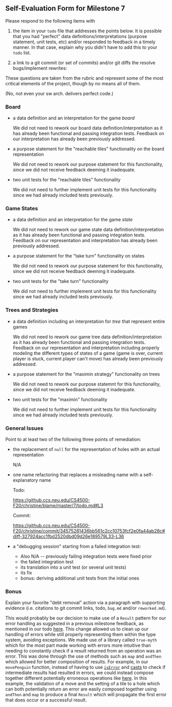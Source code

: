 ## Self-Evaluation Form for Milestone 7

Please respond to the following items with

1. the item in your `todo` file that addresses the points below.
   It is possible that you had "perfect" data definitions/interpretations
   (purpose statement, unit tests, etc) and/or responded to feedback in a
   timely manner. In that case, explain why you didn't have to add this to
   your `todo` list.

2. a link to a git commit (or set of commits) and/or git diffs the resolve
   bugs/implement rewrites:

These questions are taken from the rubric and represent some of the most
critical elements of the project, though by no means all of them.

(No, not even your sw arch. delivers perfect code.)

### Board

- a data definition and an interpretation for the game _board_

  We did not need to rework our board data definition/interpretation as it has already been functional and passing integration tests. Feedback on our interpretation has already been previously addressed.

- a purpose statement for the "reachable tiles" functionality on the board representation

  We did not need to rework our purpose statement for this functionality, since we did not receive feedback deeming it inadequate.

- two unit tests for the "reachable tiles" functionality

  We did not need to further implement unit tests for this functionality since we had already included tests previously.

### Game States

- a data definition and an interpretation for the game _state_

  We did not need to rework our game state data definition/interpretation as it has already been functional and passing integration tests. Feedback on our representation and interpretation has already been previously addressed.

- a purpose statement for the "take turn" functionality on states

  We did not need to rework our purpose statement for this functionality, since we did not receive feedback deeming it inadequate.

- two unit tests for the "take turn" functionality

  We did not need to further implement unit tests for this functionality since we had already included tests previously.

### Trees and Strategies

- a data definition including an interpretation for _tree_ that represent entire games

  We did not need to rework our game tree data definition/interpretation as it has already been functional and passing integration tests. Feedback on our representation and interpretation including properly modeling the different types of states of a game (game is over, current player is stuck, current player can't move) has already been previously addressed.

- a purpose statement for the "maximin strategy" functionality on trees

  We did not need to rework our purpose statemnt for this functionality, since we did not receive feedback deeming it inadequate.

- two unit tests for the "maximin" functionality

  We did not need to further implement unit tests for this functionality since we had already included tests previously.

### General Issues

Point to at least two of the following three points of remediation:

- the replacement of `null` for the representation of holes with an actual representation

  N/A

- one name refactoring that replaces a misleading name with a self-explanatory name

  Todo:

  https://github.ccs.neu.edu/CS4500-F20/christine/blame/master/7/todo.md#L3

  Commit:

  https://github.ccs.neu.edu/CS4500-F20/christine/commit/34575281436bb561c2cc10753fcf2e0fa44ab28c#diff-327924acc1fbd2520dbd09d26e189579L33-L36

- a "debugging session" starting from a failed integration test:
  - Also N/A -- previously failing integration tests were fixed prior
  - the failed integration test
  - its translation into a unit test (or several unit tests)
  - its fix
  - bonus: deriving additional unit tests from the initial ones

### Bonus

Explain your favorite "debt removal" action via a paragraph with
supporting evidence (i.e. citations to git commit links, todo, `bug.md`
and/or `reworked.md`).

This would probably be our decision to make use of a `Result` pattern for our error handling as suggested in a previous milestone feedback, as mentioned in our todo [here](https://github.ccs.neu.edu/CS4500-F20/christine/blame/master/7/reworked.md#L22). This change allowed us to clean up our handling of errors while still properly representing them within the type system, avoiding exceptions. We made use of a library called `true-myth` which for the most part made working with errors more intuitive than needing to constantly check if a result returned from an operation was an error. This was done through the use of methods such as `map` and `andThen` which allowed for better composition of results. For example, in our `movePenguin` function, instead of having to use [`isError`](https://github.ccs.neu.edu/CS4500-F20/christine/commit/8f7580cf5f23f7b0b853c9981f82aee3b5420415#diff-e18c7dc4bcd0885a63947c573d984951L192-L195) and [casts](https://github.ccs.neu.edu/CS4500-F20/christine/commit/8f7580cf5f23f7b0b853c9981f82aee3b5420415#diff-e18c7dc4bcd0885a63947c573d984951L208) to check if intermediate results had resulted in errors, we could instead compose together different potentially erroneous operations like [here](https://github.ccs.neu.edu/CS4500-F20/christine/commit/8f7580cf5f23f7b0b853c9981f82aee3b5420415#diff-e18c7dc4bcd0885a63947c573d984951R192-R198). In this example, the validation of a move and the setting of a tile to a hole which can both potentially return an error are easily composed together using `andThen` and `map` to produce a final `Result` which will propagate the first error that does occur or a successful result.
